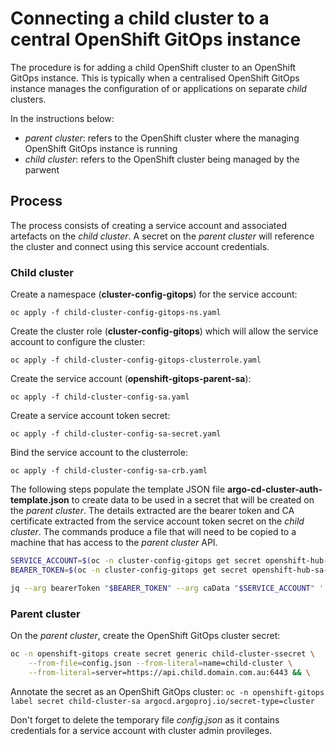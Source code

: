 # Connecting a child cluster to a central OpenShift GitOps instance

The procedure is for adding a child OpenShift cluster to an OpenShift GitOps instance. This is typically when a centralised OpenShift GitOps instance manages the configuration of or applications on separate _child_ clusters. 

In the instructions below:

- _parent cluster_: refers to the OpenShift cluster where the managing OpenShift GitOps instance is running
- _child cluster_: refers to the OpenShift cluster being managed by the parwent

## Process

The process consists of creating a service account and associated artefacts on the _child cluster_. A secret on the _parent cluster_ will reference the cluster and connect using this service account credentials.

### Child cluster

Create a namespace (**cluster-config-gitops**) for the service account:

`oc apply -f child-cluster-config-gitops-ns.yaml`

Create the cluster role (**cluster-config-gitops**) which will allow the service account to configure the cluster:

`oc apply -f child-cluster-config-gitops-clusterrole.yaml`

Create the service account (**openshift-gitops-parent-sa**):

`oc apply -f child-cluster-config-sa.yaml`

Create a service account token secret:

`oc apply -f child-cluster-config-sa-secret.yaml`

Bind the service account to the clusterrole:

`oc apply -f child-cluster-config-sa-crb.yaml`

The following steps populate the template JSON file **argo-cd-cluster-auth-template.json** to create data to be used in a secret that will be created on the _parent cluster_. The details extracted are the bearer token and CA certificate extracted from the service account token secret on the _child cluster_. The commands produce a file that will need to be copied to a machine that has access to the _parent cluster_ API.

```bash
SERVICE_ACCOUNT=$(oc -n cluster-config-gitops get secret openshift-hub-sa-token -o "jsonpath={.data['ca\.crt']}")
BEARER_TOKEN=$(oc -n cluster-config-gitops get secret openshift-hub-sa-token -o "jsonpath={.data['token']}" | base64 -d)

jq --arg bearerToken "$BEARER_TOKEN" --arg caData "$SERVICE_ACCOUNT" '.bearerToken = $bearerToken | .tlsClientConfig.caData = $caData' ./argo-cd-cluster-auth-template.json > config.json
```

### Parent cluster

On the _parent cluster_, create the OpenShift GitOps cluster secret:
```bash
oc -n openshift-gitops create secret generic child-cluster-ssecret \
    --from-file=config.json --from-literal=name=child-cluster \
    --from-literal=server=https://api.child.domain.com.au:6443 && \
```

Annotate the secret as an OpenShift GitOps cluster:
`oc -n openshift-gitops label secret child-cluster-sa argocd.argoproj.io/secret-type=cluster `

Don't forget to delete the temporary file _config.json_ as it contains credentials for a service account with cluster admin provileges.

